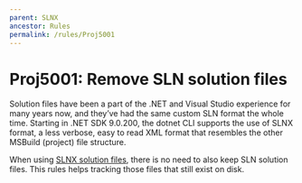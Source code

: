 ```yaml
---
parent: SLNX
ancestor: Rules
permalink: /rules/Proj5001
---
```


# Proj5001: Remove SLN solution files
Solution files have been a part of the .NET and Visual Studio experience for
many years now, and they’ve had the same custom SLN format the whole time.
Starting in .NET SDK 9.0.200, the dotnet CLI supports the use of SLNX format,
a less verbose, easy to read XML format that resembles the other MSBuild
(project) file structure.

When using [SLNX solution files](Proj5000.md), there is no need to also keep 
SLN solution files. This rules helps tracking those files that still exist on
disk.
